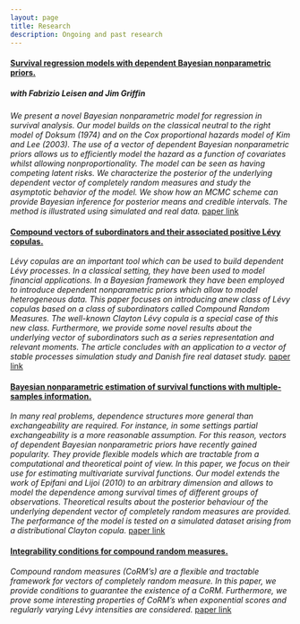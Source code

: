 ```yaml
---
layout: page
title: Research
description: Ongoing and past research
---
```


#### <u>Survival regression models with dependent Bayesian nonparametric priors.</u>
##### with Fabrizio Leisen and Jim Griffin

*We present a novel Bayesian nonparametric model for regression in survival analysis. Our model builds on the classical neutral to the right model of Doksum (1974) and on the Cox proportional hazards model of Kim and Lee (2003). The use of a vector of dependent Bayesian nonparametric priors allows us to efficiently model the hazard as a function of covariates whilst allowing nonproportionality. The model can be seen as having competing latent risks. We characterize the posterior of the underlying dependent vector of completely random measures and study the asymptotic behavior of the model. We show how an MCMC scheme can provide Bayesian inference for posterior means and credible intervals. The method is illustrated using simulated and real data.*
[paper link](https://www.tandfonline.com/doi/abs/10.1080/01621459.2020.1864381?journalCode=uasa20)

#### <u>Compound vectors of subordinators and their associated positive Lévy copulas.</u>
*Lévy copulas are an important tool which can be used to build dependent Lévy processes. In a classical setting, they have been used to model financial applications. In a Bayesian framework they have been employed to introduce dependent nonparametric priors which allow to model heterogeneous data. This paper focuses on introducing anew class of Lévy copulas based on a class of subordinators called Compound Random Measures. The well-known Clayton Lévy copula is a special case of this new class. Furthermore, we provide some novel results about the underlying vector of subordinators such as a series representation and relevant moments.  The article concludes with an application to a vector of stable processes simulation study and Danish fire real dataset study.*
[paper link](https://arxiv.org/pdf/1909.12112.pdf)


#### <u>Bayesian nonparametric estimation of survival functions with multiple-samples information.</u>
*In many real problems, dependence structures more general than exchangeability are required. For instance, in some settings partial exchangeability is a more reasonable assumption. For this reason, vectors of dependent Bayesian nonparametric priors have recently gained popularity. They provide flexible models which are tractable from a computational and theoretical point of view. In this paper, we focus on their use for estimating multivariate survival functions. Our model extends the work of Epifani and Lijoi (2010) to an arbitrary dimension and allows to model the dependence among survival times of different groups of observations. Theoretical results about the posterior behaviour of the underlying dependent vector of completely random measures are provided. The performance of the model is tested on a simulated dataset arising from a distributional Clayton copula.*
[paper link](https://projecteuclid.org/download/pdfview_1/euclid.ejs/1525334453)


#### <u>Integrability conditions for compound random measures.</u>
*Compound random measures (CoRM’s) are a flexible and tractable framework for vectors of completely random measure. In this paper, we provide conditions to guarantee the existence of a CoRM. Furthermore, we prove some interesting properties of CoRM’s when exponential scores and regularly varying Lévy intensities are considered.*
[paper link](https://www.sciencedirect.com/science/article/abs/pii/S0167715217303516)

<!-- Note: this is how to write a comment in HTML. Everything in here won't show up on your webpage.-->

<!--
To increase the size of the title, use fewer # in front of the paper title.
To decrease the size of the title, use more #.
To remove the italics, remove the * before and after the description
To remove the underline from the title, remove the <u> tags (<u> and </u>)
-->

